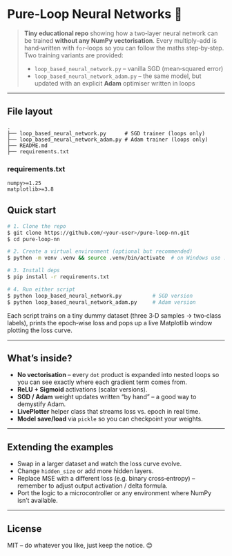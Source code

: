 # Pure‑Loop Neural Networks  🧠

> **Tiny educational repo** showing how a two‑layer neural network can be trained **without any NumPy vectorisation**. Every multiply–add is hand‑written with `for`‑loops so you can follow the maths step‑by‑step.
> Two training variants are provided:
>
> * `loop_based_neural_network.py`  – vanilla SGD (mean‑squared error)
> * `loop_based_neural_network_adam.py` – the same model, but updated with an explicit **Adam** optimiser written in loops

---

## File layout

```
.
├── loop_based_neural_network.py      # SGD trainer (loops only)
├── loop_based_neural_network_adam.py # Adam trainer (loops only)
├── README.md                         
├── requirements.txt                                 
```

### requirements.txt

```
numpy>=1.25
matplotlib>=3.8
```

## Quick start

```bash
# 1. Clone the repo
$ git clone https://github.com/<your‑user>/pure‑loop‑nn.git
$ cd pure‑loop‑nn

# 2. Create a virtual environment (optional but recommended)
$ python -m venv .venv && source .venv/bin/activate  # on Windows use .venv\Scripts\activate

# 3. Install deps
$ pip install -r requirements.txt

# 4. Run either script
$ python loop_based_neural_network.py          # SGD version
$ python loop_based_neural_network_adam.py     # Adam version
```

Each script trains on a tiny dummy dataset (three 3‑D samples → two‑class labels), prints the epoch‑wise loss and pops up a live Matplotlib window plotting the loss curve.

---

## What’s inside?

* **No vectorisation** – every `dot` product is expanded into nested loops so you can see exactly where each gradient term comes from.
* **ReLU + Sigmoid** activations (scalar versions).
* **SGD / Adam** weight updates written “by hand” – a good way to demystify Adam.
* **LivePlotter** helper class that streams loss vs. epoch in real time.
* **Model save/load** via `pickle` so you can checkpoint your weights.

---

## Extending the examples

* Swap in a larger dataset and watch the loss curve evolve.
* Change `hidden_size` or add more hidden layers.
* Replace MSE with a different loss (e.g. binary cross‑entropy) – remember to adjust output activation / delta formula.
* Port the logic to a microcontroller or any environment where NumPy isn’t available.

---

## License

MIT – do whatever you like, just keep the notice. 😊
